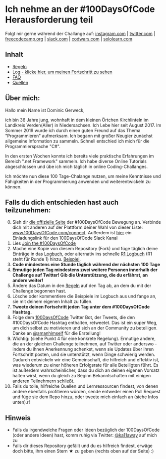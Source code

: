 # Ich nehme an der #100DaysOfCode Herausforderung teil
Folgt mir gerne während der Challange auf:
[instagram.com](https://www.instagram.com/__.doger.83.__) | [twitter.com](https://twitter.com/iSeN_oNe) | [freecodecamp.org](https://www.freecodecamp.org/fcc3394c13a-7a5a-4c7d-8f02-89a3cbe81de0) | [slack.com](https://app.slack.com/client/T7CCMBGJJ/C7CCMBHFG) | [codwars.com](https://www.codewars.com/users/doger83) | [sololearn.com](https://www.sololearn.com/Profile/16696645/CSharp)

## Inhalt

* [Regeln](regeln.md)
* [Log - klicke hier, um meinen Fortschritt zu sehen](log-de.md)
* [FAQ](FAQ-de.md)
* [Quellen](quellen.md)

## Über mich:

Hallo mein Name ist Dominic Gerweck,

ich bin 36 Jahre jung, wohnhaft in dem kleinen Örtchen Kirchlinteln im Landkreis Verden(Aller) in Niedersachsen. Ich Lebe hier seit August 2017. 
Im Sommer 2019 wurde ich durch einen guten Freund auf das Thema "Programmieren" aufmerksam. Ich begann mit großer Neugier zunächst allgemeine Information zu sammeln.
Schnell entschied ich mich für die Programmiersprache "C#". 

In den ersten Wochen konnte ich bereits viele praktische Erfahrungen im Bereich ".net Framework" sammeln. Ich habe diverse Online Tutorials abgeschlossen und übe ich mich täglich in online Coding-Challanges.

Ich möchte nun diese 100 Tage-Chalange nutzen, um meine Kenntnisse und Fähigkeiten in der Programmierung anwenden und weiterentwickeln zu können.

## Falls du dich entschieden hast auch teilzunehmen:

0.  Sieh dir [die offizielle Seite](http://100daysofcode.com/) der #100DaysOfCode Bewegung an. Verbinde dich mit anderen auf der Plattform deiner Wahl von dieser Liste: www.100DaysOfCode.com/connect.
    Außerdem ist [hier](https://join.slack.com/t/100xcode/shared_invite/enQtNzQwMzIwMzQxODc5LWQwMjU5Mjg0N2ZiMzIzYzJiZmE0YjNiYTBiZDBjNjlkNjBmMTYxNDBmNmE2YmE2YzY4NTgzY2Y5NDQxNWY5ZDM) ein Einladungslink für den 100DaysOfCode Slack Kanal
1.  Lies [Join the #100DaysOfCode](https://medium.freecodecamp.com/join-the-100daysofcode-556ddb4579e4)
1.  Mache eine Kopie von diesem Repository (Fork) und füge täglich deine Einträge in das [Logbuch](log.md), oder alternativ ins schnelle [R1 Logbuch](r1-log.md) (R1 steht für Runde 1) hinzu. [Beispiel](https://github.com/Kallaway/100-days-kallaway-log).
1.  **Code mindestens eine Stunde täglich während der nächsten 100 Tage**
1.  **Ermutige jeden Tag mindestens zwei weitere Personen innerhalb der Challenge auf Twitter! Gib die Unterstützung, die du erfährst, an andere weiter!**
1.  Ändere das Datum in den [Regeln](regeln.md) auf den Tag ab, an dem du mit der Challenge begonnen hast.
1.  Lösche oder kommentiere die Beispiele im Logbuch aus und fange an, sie mit deinem eigenen Inhalt zu füllen.
1.  **Tweete deinen Fortschritt jeden Tag unter dem #100DaysOfCode Hashtag.**
1.  Folge dem [100DaysOfCode](https://twitter.com/_100DaysOfCode) Twitter Bot, der Tweets, die den #100DaysOfCode Hashtag enthalten, retweetet. Das ist ein super Weg, um dich selbst zu motivieren und sich an der Community zu beteiligen. Danke an [@amanhimself](https://twitter.com/amanhimself) für die Erstellung!
1.  Wichtig: (siehe Punkt 4 für eine konkrete Regelung). Ermutige andere, die an der gleichen Challenge teilnehmen, auf Twitter oder anderswo - indem du ihnen Anerkennung schenkst, wenn sie Updates über ihren Fortschritt posten, und sie unterstützt, wenn Dinge schwierig werden. Dadurch entwickeln wir eine Gemeinschaft, die hilfreich und effektiv ist, was wiederum zu einer höheren Erfolgsrate für alle Beteiligten führt. Es ist außerdem wahrscheinlicher, dass du dich an deinen eigenen Vorsatz halten wirst, wenn du gleich zu Beginn Bekanntschaften mit einigen anderen Teilnehmern schließt.
1.  Falls du tolle, hilfreiche Quellen und Lernressourcen findest, von denen andere ebenfalls profitieren würden, sende entweder einen Pull Request und füge sie dem Repo hinzu, oder tweete mich einfach an (siehe Infos unten).r!

## Hinweis

* Falls du irgendwelche Fragen oder Ideen bezüglich der 100DaysOfCode (oder andere Ideen) hast, komm ruhig via Twitter: [@ka11away](https://twitter.com/ka11away) auf mich zu
* Falls dir dieses Repository gefällt und du es hilfreich findest, erwäge doch bitte, ihm einen Stern &#9733; zu geben (rechts oben auf der Seite) :)